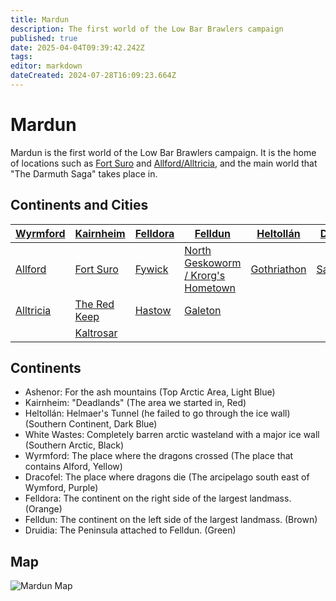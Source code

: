 ```yaml
---
title: Mardun
description: The first world of the Low Bar Brawlers campaign
published: true
date: 2025-04-04T09:39:42.242Z
tags: 
editor: markdown
dateCreated: 2024-07-28T16:09:23.664Z
---
```


# Mardun
Mardun is the first world of the Low Bar Brawlers campaign. It is the home of locations such as [Fort Suro](/locations/Mardun/Fort-Suro) and [Allford/Alltricia](/locations/Mardun/Allford), and the main world that "The Darmuth Saga" takes place in.

## Continents and Cities

| [**Wyrmford**](/locations/Mardun/Wyrmford) | [**Kairnheim**](/locations/Mardun/Kairnheim) | [**Felldora**](/locations/Mardun/Felldora) | [**Felldun**](/locations/Mardun/Felldun) | [**Heltollán**](/locations/Mardun/Heltollan) | [**Dracofel**](/locations/Mardun/Dracofel) | [**Druidia**](/locations/Mardun/Druidia) |
|-------------|-------------|-------------|-------------|-------------|-------------|-------------|
| [Allford](/locations/Mardun/Allford) | [Fort Suro](/locations/Mardun/Fort-Suro) | [Fywick](/locations/Mardun/Fywick) | [North Geskoworm / Krorg's Hometown](/locations/Mardun/North-Geskoworm) | [Gothriathon](/locations/Mardun/Gothriathon) | [Saragassa](/locations/Mardun/Saragassa) | [Wegate](/locations/Mardun/Wegate) |
| [Alltricia](/locations/Mardun/Allford) | [The Red Keep](/organizations/The-Red-Keep) | [Hastow](/locations/Mardun/Hastow) | [Galeton](/locations/Mardun/Galeton) | | | |
| | [Kaltrosar](/locations/Mardun/Kaltrosar) | |  | | | |


## Continents

-   Ashenor: For the ash mountains (Top Arctic Area, Light Blue)
-   Kairnheim: "Deadlands" (The area we started in, Red)
-   Heltollán: Helmaer's Tunnel (he failed to go through the ice wall) (Southern Continent, Dark Blue)
-   White Wastes: Completely barren arctic wasteland with a major ice wall (Southern Arctic, Black)
-   Wyrmford: The place where the dragons crossed (The place that contains Alford, Yellow)
-   Dracofel: The place where dragons die (The arcipelago south east of Wymford, Purple)
-   Felldora: The continent on the right side of the largest landmass. (Orange)
-   Felldun: The continent on the left side of the largest landmass. (Brown)
-   Druidia: The Peninsula attached to Felldun. (Green)

## Map

<img src="/maps/mardun.webp" class="img-fluid" alt="Mardun Map">


